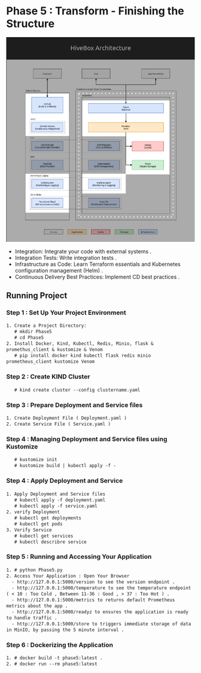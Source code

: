 # Phase 5 : Transform - Finishing the Structure

![Project Logo](https://github.com/JemyYousef/HiveBox-Scalable-RESTful-API-for-Beekeepers/blob/main/assets/Phase5.png)

- Integration: Integrate your code with external systems .
- Integration Tests: Write integration tests .
- Infrastructure as Code: Learn Terraform essentials and Kubernetes configuration management (Helm) .
- Continuous Delivery Best Practices: Implement CD best practices .

## Running Project 

### Step 1 : Set Up Your Project Environment
    1. Create a Project Directory:
       # mkdir Phase5
       # cd Phase5  
    2. Install Docker, Kind, Kubectl, Redis, Minio, flask & promethus_client & kustomize & Venom
       # pip install docker kind kubectl flask redis minio prometheus_client kustomize Venom

### Step 2 : Create KIND Cluster
       # kind create cluster --config clustername.yaml

### Step 3 : Prepare Deployment and Service files
    1. Create Deployment File ( Deployment.yaml )
    2. Create Service File ( Service.yaml )


### Step 4 : Managing Deployment and Service files using Kustomize
       # kustomize init
       # kustomize build | kubectl apply -f -

### Step 4 : Apply Deployment and Service
    1. Apply Deployment and Service files
       # kubectl apply -f deployment.yaml
       # kubectl apply -f service.yaml
    2. verify Deployment
       # kubectl get deployments
       # kubectl get pods
    3. Verify Service
       # kubectl get services
       # kubectl describre service 

### Step 5 : Running and Accessing Your Application
    1. # python Phase5.py
    2. Access Your Application : Open Your Browser
      - http://127.0.0.1:5000/version to see the version endpoint .
      - http://127.0.0.1:5000/temperature to see the temperature endpoint ( < 10 : Too Cold , Between 11-36 : Good , > 37 : Too Hot ) .
      - http://127.0.0.1:5000/metrics to returns default Prometheus metrics about the app .
      - http://127.0.0.1:5000/readyz to ensures the application is ready to handle traffic .
      - http://127.0.0.1:5000/store to triggers immediate storage of data in MinIO, by passing the 5 minute interval .

### Step 6 : Dockerizing the Application
    1. # docker build -t phase5:latest .
    2. # docker run --rm phase5:latest